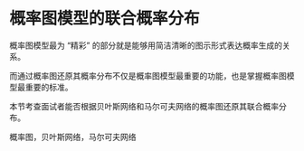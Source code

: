 

# 概率图模型的联合概率分布


概率图模型最为 “精彩” 的部分就是能够用简洁清晰的图示形式表达概率生成的关系。

而通过概率图还原其概率分布不仅是概率图模型最重要的功能，也是掌握概率图模型最重要的标准。

本节考查面试者能否根据贝叶斯网络和马尔可夫网络的概率图还原其联合概率分布。

概率图，贝叶斯网络，马尔可夫网络
